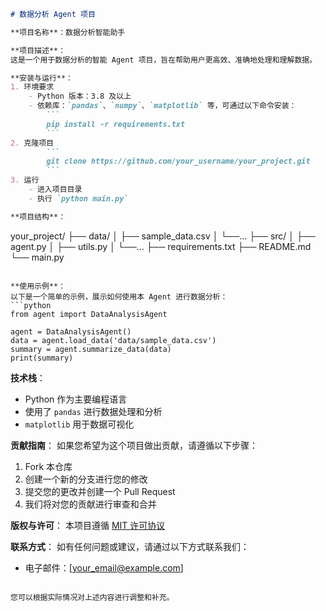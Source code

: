 ```markdown
# 数据分析 Agent 项目

**项目名称**：数据分析智能助手

**项目描述**：
这是一个用于数据分析的智能 Agent 项目，旨在帮助用户更高效、准确地处理和理解数据。

**安装与运行**：
1. 环境要求
    - Python 版本：3.8 及以上
    - 依赖库：`pandas`、`numpy`、`matplotlib` 等，可通过以下命令安装：
        ```
        pip install -r requirements.txt
        ```
2. 克隆项目
        ```
        git clone https://github.com/your_username/your_project.git
        ```
3. 运行
    - 进入项目目录
    - 执行 `python main.py`

**项目结构**：
```
your_project/
├── data/
│   ├── sample_data.csv
│   └──...
├── src/
│   ├── agent.py
│   ├── utils.py
│   └──...
├── requirements.txt
├── README.md
└── main.py
```

**使用示例**：
以下是一个简单的示例，展示如何使用本 Agent 进行数据分析：
```python
from agent import DataAnalysisAgent

agent = DataAnalysisAgent()
data = agent.load_data('data/sample_data.csv')
summary = agent.summarize_data(data)
print(summary)
```

**技术栈**：
- Python 作为主要编程语言
- 使用了 `pandas` 进行数据处理和分析
- `matplotlib` 用于数据可视化

**贡献指南**：
如果您希望为这个项目做出贡献，请遵循以下步骤：
1. Fork 本仓库
2. 创建一个新的分支进行您的修改
3. 提交您的更改并创建一个 Pull Request
4. 我们将对您的贡献进行审查和合并

**版权与许可**：
本项目遵循 [MIT 许可协议](LICENSE)

**联系方式**：
如有任何问题或建议，请通过以下方式联系我们：
- 电子邮件：[your_email@example.com]
```

您可以根据实际情况对上述内容进行调整和补充。

